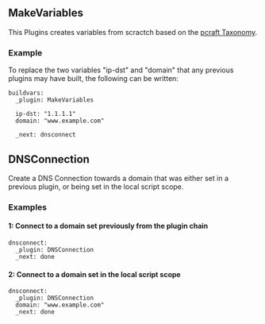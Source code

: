 
## MakeVariables

This Plugins creates variables from scractch based on the [pcraft Taxonomy][taxonomy].

### Example

To replace the two variables "ip-dst" and "domain" that any previous plugins may have
built, the following can be written:

```
buildvars:
  _plugin: MakeVariables

  ip-dst: "1.1.1.1"
  domain: "www.example.com"

  _next: dnsconnect
```

[taxonomy]:taxonomy.md


## DNSConnection

Create a DNS Connection towards a domain that was either set in a previous plugin, or 
being set in the local script scope.

### Examples

#### 1: Connect to a domain set previously from the plugin chain

```
dnsconnect:
  _plugin: DNSConnection
  _next: done
```

#### 2: Connect to a domain set in the local script scope

```
dnsconnect:
  _plugin: DNSConnection
  domain: "www.example.com"
  _next: done
```


